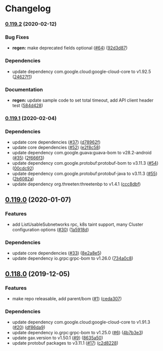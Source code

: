 # Changelog

### [0.119.2](https://www.github.com/googleapis/java-container/compare/v0.119.1...v0.119.2) (2020-02-12)


### Bug Fixes

* **regen:** make deprecated fields optional ([#64](https://www.github.com/googleapis/java-container/issues/64)) ([92d3d87](https://www.github.com/googleapis/java-container/commit/92d3d87fcb308c409175650726c32fd962863266))


### Dependencies

* update dependency com.google.cloud:google-cloud-core to v1.92.5 ([24627f1](https://www.github.com/googleapis/java-container/commit/24627f181cf3d38857fb47b05a8898b5b29b7e5c))


### Documentation

* **regen:** update sample code to set total timeout, add API client header test ([584d428](https://www.github.com/googleapis/java-container/commit/584d428034a5dc509e04806a0e0353c7ac717e05))

### [0.119.1](https://www.github.com/googleapis/java-container/compare/v0.119.0...v0.119.1) (2020-02-04)


### Dependencies

* update core dependencies ([#37](https://www.github.com/googleapis/java-container/issues/37)) ([d78962f](https://www.github.com/googleapis/java-container/commit/d78962fbec8b5de770104f6a350d987955d570ae))
* update core dependencies ([#52](https://www.github.com/googleapis/java-container/issues/52)) ([e2f8c58](https://www.github.com/googleapis/java-container/commit/e2f8c58faaddb1031cc1ab6c71f21c16bb0bec38))
* update dependency com.google.guava:guava-bom to v28.2-android ([#35](https://www.github.com/googleapis/java-container/issues/35)) ([2f666f3](https://www.github.com/googleapis/java-container/commit/2f666f3dbf710b78d799f4f7ad78c167f39f79e3))
* update dependency com.google.protobuf:protobuf-bom to v3.11.3 ([#54](https://www.github.com/googleapis/java-container/issues/54)) ([00cdc92](https://www.github.com/googleapis/java-container/commit/00cdc9250a72188b175979da0c13db81457fe60a))
* update dependency com.google.protobuf:protobuf-java to v3.11.3 ([#55](https://www.github.com/googleapis/java-container/issues/55)) ([2b6082a](https://www.github.com/googleapis/java-container/commit/2b6082a9346cad8cdae279e03190d11deb898301))
* update dependency org.threeten:threetenbp to v1.4.1 ([ccc8dbf](https://www.github.com/googleapis/java-container/commit/ccc8dbf68a46ebbfb08c074e2e607aa94dc5d782))

## [0.119.0](https://www.github.com/googleapis/java-container/compare/v0.118.0...v0.119.0) (2020-01-07)


### Features

* add ListUsableSubnetworks rpc, k8s taint support, many Cluster configuration options ([#30](https://www.github.com/googleapis/java-container/issues/30)) ([1a5918d](https://www.github.com/googleapis/java-container/commit/1a5918db443548b396e4d9f0ad2b9bdb01523553))


### Dependencies

* update core dependencies ([#33](https://www.github.com/googleapis/java-container/issues/33)) ([8e2a8e5](https://www.github.com/googleapis/java-container/commit/8e2a8e5e5718ba88577311a7b483acf22c9e806c))
* update dependency io.grpc:grpc-bom to v1.26.0 ([734a0c8](https://www.github.com/googleapis/java-container/commit/734a0c875fd4c85adde8b3363e112c8b3a98c30d))

## [0.118.0](https://www.github.com/googleapis/java-container/compare/0.117.0...v0.118.0) (2019-12-05)


### Features

* make repo releasable, add parent/bom ([#1](https://www.github.com/googleapis/java-container/issues/1)) ([ceda307](https://www.github.com/googleapis/java-container/commit/ceda307047f38657b1966037adc9ee72aae52130))


### Dependencies

* update dependency com.google.cloud:google-cloud-core to v1.91.3 ([#20](https://www.github.com/googleapis/java-container/issues/20)) ([df86da9](https://www.github.com/googleapis/java-container/commit/df86da9355286360c4c82785aa5446decf74060c))
* update dependency io.grpc:grpc-bom to v1.25.0 ([#6](https://www.github.com/googleapis/java-container/issues/6)) ([4b7b3e3](https://www.github.com/googleapis/java-container/commit/4b7b3e3f2a937fcc7bc50d46984158188caee0f7))
* update gax.version to v1.50.1 ([#9](https://www.github.com/googleapis/java-container/issues/9)) ([8635a50](https://www.github.com/googleapis/java-container/commit/8635a506d8ce8854fc7d537eae6deda10e401e67))
* update protobuf packages to v3.11.1 ([#17](https://www.github.com/googleapis/java-container/issues/17)) ([c2d8228](https://www.github.com/googleapis/java-container/commit/c2d822831eafd2d9fdd7c44e0d59aecd6eb7987d))

